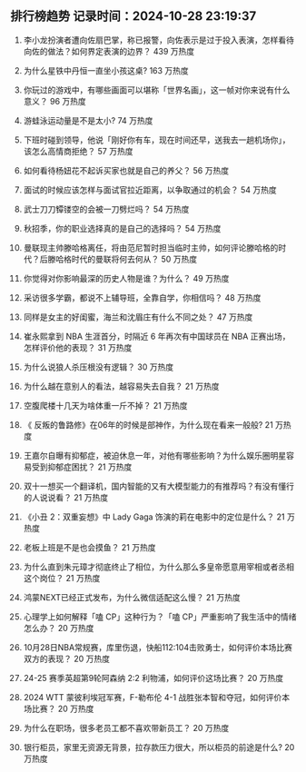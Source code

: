 
## 排行榜趋势 记录时间：2024-10-28 23:19:37
  
  1. 李小龙扮演者遭向佐扇巴掌，称已报警，向佐表示是过于投入表演，怎样看待向佐的做法？如何界定表演的边界？ 439 万热度
    
  2. 为什么星铁中丹恒一直坐小孩这桌? 163 万热度
    
  3. 你玩过的游戏中，有哪些画面可以堪称「世界名画」，这一帧对你来说有什么意义？ 96 万热度
    
  4. 游蛙泳运动量是不是太小? 74 万热度
    
  5. 下班时碰到领导，他说「刚好你有车，现在时间还早，送我去一趟机场你」，该怎么高情商拒绝？ 57 万热度
    
  6. 如何看待杨妞花不起诉买家也就是自己的养父？ 56 万热度
    
  7. 面试的时候应该怎样与面试官拉近距离，以争取通过的机会？ 54 万热度
    
  8. 武士刀刀镡镂空的会被一刀劈烂吗？ 54 万热度
    
  9. 秋招季，你的职业选择真的是自己的选择吗？ 54 万热度
    
  10. 曼联现主帅滕哈格离任，将由范尼暂时担当临时主帅，如何评论滕哈格的时代？后滕哈格时代的曼联将何去何从？ 50 万热度
    
  11. 你觉得对你影响最深的历史人物是谁？为什么？ 49 万热度
    
  12. 采访很多学霸，都说不上辅导班，全靠自学，你相信吗？ 48 万热度
    
  13. 同样是女主的好闺蜜，海兰和沈眉庄有什么不同之处？ 47 万热度
    
  14. 崔永熙拿到 NBA 生涯首分，时隔近 6 年再次有中国球员在 NBA 正赛出场，怎样评价他的表现？ 31 万热度
    
  15. 为什么说狼人杀压根没有逻辑？ 30 万热度
    
  16. 为什么越在意别人的看法，越容易失去自我？ 21 万热度
    
  17. 空腹爬楼十几天为啥体重一斤不掉？ 21 万热度
    
  18. 《 反叛的鲁路修》在06年的时候是部神作，为什么现在看来一般般? 21 万热度
    
  19. 王嘉尔自曝有抑郁症，被迫休息一年，对他有哪些影响？为什么娱乐圈明星容易受到抑郁症困扰？ 21 万热度
    
  20. 双十一想买一个翻译机，国内智能的又有大模型能力的有推荐吗？有没有懂行的人说说看？ 21 万热度
    
  21. 《小丑 2：双重妄想》中 Lady Gaga 饰演的莉在电影中的定位是什么？ 21 万热度
    
  22. 老板上班是不是也会摸鱼？ 21 万热度
    
  23. 为什么直到朱元璋才彻底终止了相位，为什么那么多皇帝愿意用宰相或者丞相这个岗位？ 21 万热度
    
  24. 鸿蒙NEXT已经正式发布，为什么微信适配这么慢？ 21 万热度
    
  25. 心理学上如何解释「嗑 CP」这种行为？「嗑 CP」严重影响了我生活中的情绪怎么办？ 20 万热度
    
  26. 10月28日NBA常规赛，库里伤退，快船112:104击败勇士，如何评价本场比赛双方的表现？ 20 万热度
    
  27. 24-25 赛季英超第9轮阿森纳 2:2 利物浦，如何评价这场比赛？ 20 万热度
    
  28. 2024 WTT 蒙彼利埃冠军赛，F-勒布伦 4-1 战胜张本智和夺冠，如何评价本场比赛？ 20 万热度
    
  29. 为什么在职场，很多老员工都不喜欢带新员工？ 20 万热度
    
  30. 银行柜员，家里无资源无背景，拉存款压力很大，所以柜员的前途是什么? 20 万热度
    